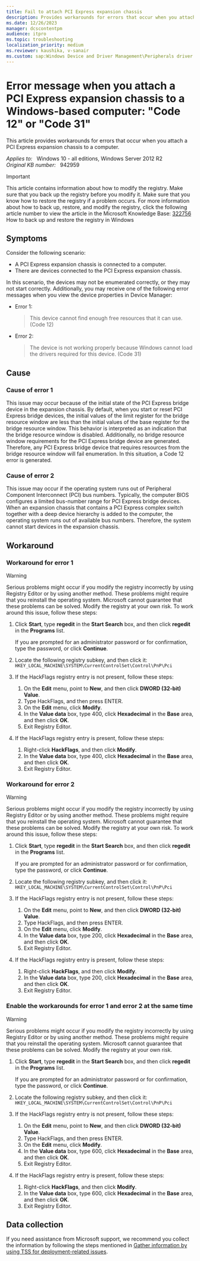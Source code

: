 ```yaml
---
title: Fail to attach PCI Express expansion chassis
description: Provides workarounds for errors that occur when you attach a PCI Express expansion chassis to a computer.
ms.date: 12/26/2023
manager: dcscontentpm
audience: itpro
ms.topic: troubleshooting
localization_priority: medium
ms.reviewer: kaushika, v-sanair
ms.custom: sap:Windows Device and Driver Management\Peripherals driver installation or update, csstroubleshoot
---
```

# Error message when you attach a PCI Express expansion chassis to a Windows-based computer: "Code 12" or "Code 31"

This article provides workarounds for errors that occur when you attach a PCI Express expansion chassis to a computer.

_Applies to:_ &nbsp; Windows 10 - all editions, Windows Server 2012 R2  
_Original KB number:_ &nbsp; 942959

> [!IMPORTANT]
> This article contains information about how to modify the registry. Make sure that you back up the registry before you modify it. Make sure that you know how to restore the registry if a problem occurs. For more information about how to back up, restore, and modify the registry, click the following article number to view the article in the Microsoft Knowledge Base: [322756](https://support.microsoft.com/help/322756) How to back up and restore the registry in Windows  

## Symptoms

Consider the following scenario:

- A PCI Express expansion chassis is connected to a computer.
- There are devices connected to the PCI Express expansion chassis.  

In this scenario, the devices may not be enumerated correctly, or they may not start correctly. Additionally, you may receive one of the following error messages when you view the device properties in Device Manager:  

- Error 1:  
  > This device cannot find enough free resources that it can use. (Code 12)

- Error 2:  
  > The device is not working properly because Windows cannot load the drivers required for this device. (Code 31)

## Cause

### Cause of error 1

This issue may occur because of the initial state of the PCI Express bridge device in the expansion chassis. By default, when you start or reset PCI Express bridge devices, the initial values of the limit register for the bridge resource window are less than the initial values of the base register for the bridge resource window. This behavior is interpreted as an indication that the bridge resource window is disabled. Additionally, no bridge resource window requirements for the PCI Express bridge device are generated. Therefore, any PCI Express bridge device that requires resources from the bridge resource window will fail enumeration. In this situation, a Code 12 error is generated.

### Cause of error 2

This issue may occur if the operating system runs out of Peripheral Component Interconnect (PCI) bus numbers. Typically, the computer BIOS configures a limited bus-number range for PCI Express bridge devices. When an expansion chassis that contains a PCI Express complex switch together with a deep device hierarchy is added to the computer, the operating system runs out of available bus numbers. Therefore, the system cannot start devices in the expansion chassis.

## Workaround

### Workaround for error 1

> [!WARNING]
> Serious problems might occur if you modify the registry incorrectly by using Registry Editor or by using another method. These problems might require that you reinstall the operating system. Microsoft cannot guarantee that these problems can be solved. Modify the registry at your own risk. To work around this issue, follow these steps:  

1. Click **Start**, type **regedit** in the **Start Search** box, and then click **regedit** in the **Programs** list.

    If you are prompted for an administrator password or for confirmation, type the password, or click **Continue**.
2. Locate the following registry subkey, and then click it:  
    `HKEY_LOCAL_MACHINE\SYSTEM\CurrentControlSet\Control\PnP\Pci`  

3. If the HackFlags registry entry is not present, follow these steps:  

   1. On the **Edit** menu, point to **New**, and then click **DWORD (32-bit) Value**.
   2. Type HackFlags, and then press ENTER.
   3. On the **Edit** menu, click **Modify**.
   4. In the **Value data** box, type 400, click **Hexadecimal** in the **Base** area, and then click **OK**.
   5. Exit Registry Editor.  

4. If the HackFlags registry entry is present, follow these steps:  

   1. Right-click **HackFlags**, and then click **Modify**.
   2. In the **Value data** box, type 400, click **Hexadecimal** in the **Base** area, and then click **OK**.
   3. Exit Registry Editor.

### Workaround for error 2

> [!WARNING]
> Serious problems might occur if you modify the registry incorrectly by using Registry Editor or by using another method. These problems might require that you reinstall the operating system. Microsoft cannot guarantee that these problems can be solved. Modify the registry at your own risk. To work around this issue, follow these steps:  

1. Click **Start**, type **regedit** in the **Start Search** box, and then click **regedit** in the **Programs** list.

    If you are prompted for an administrator password or for confirmation, type the password, or click **Continue**.
2. Locate the following registry subkey, and then click it:  
   `HKEY_LOCAL_MACHINE\SYSTEM\CurrentControlSet\Control\PnP\Pci`  

3. If the HackFlags registry entry is not present, follow these steps:  

   1. On the **Edit** menu, point to **New**, and then click **DWORD (32-bit) Value**.
   2. Type HackFlags, and then press ENTER.
   3. On the **Edit** menu, click **Modify**.
   4. In the **Value data** box, type 200, click **Hexadecimal** in the **Base** area, and then click **OK**.
   5. Exit Registry Editor.  

4. If the HackFlags registry entry is present, follow these steps:
   1. Right-click **HackFlags**, and then click **Modify**.
   2. In the **Value data** box, type 200, click **Hexadecimal** in the **Base** area, and then click **OK**.
   3. Exit Registry Editor.

### Enable the workarounds for error 1 and error 2 at the same time

> [!WARNING]
> Serious problems might occur if you modify the registry incorrectly by using Registry Editor or by using another method. These problems might require that you reinstall the operating system. Microsoft cannot guarantee that these problems can be solved. Modify the registry at your own risk.  

1. Click **Start**, type **regedit** in the **Start Search** box, and then click **regedit** in the **Programs** list.

    If you are prompted for an administrator password or for confirmation, type the password, or click **Continue**.
2. Locate the following registry subkey, and then click it:  
  `HKEY_LOCAL_MACHINE\SYSTEM\CurrentControlSet\Control\PnP\Pci`  

3. If the HackFlags registry entry is not present, follow these steps:
   1. On the **Edit** menu, point to **New**, and then click **DWORD (32-bit) Value**.
   2. Type HackFlags, and then press ENTER.
   3. On the **Edit** menu, click **Modify**.
   4. In the **Value data** box, type 600, click **Hexadecimal** in the **Base** area, and then click **OK**.
   5. Exit Registry Editor.

4. If the HackFlags registry entry is present, follow these steps:
   1. Right-click **HackFlags**, and then click **Modify**.
   2. In the **Value data** box, type 600, click **Hexadecimal** in the **Base** area, and then click **OK**.
   3. Exit Registry Editor.

## Data collection

If you need assistance from Microsoft support, we recommend you collect the information by following the steps mentioned in [Gather information by using TSS for deployment-related issues](../windows-troubleshooters/gather-information-using-tss-deployment.md).
